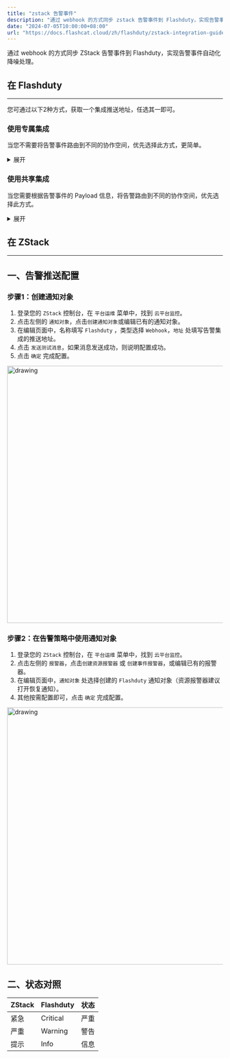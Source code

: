 ```yaml
---
title: "zstack 告警事件"
description: "通过 webhook 的方式同步 zstack 告警事件到 Flashduty，实现告警事件自动化降噪处理"
date: "2024-07-05T10:00:00+08:00"
url: "https://docs.flashcat.cloud/zh/flashduty/zstack-integration-guide"
---
```


通过 webhook 的方式同步 ZStack 告警事件到 Flashduty，实现告警事件自动化降噪处理。

<div class="hide">

## 在 Flashduty
---
您可通过以下2种方式，获取一个集成推送地址，任选其一即可。

### 使用专属集成

当您不需要将告警事件路由到不同的协作空间，优先选择此方式，更简单。

<details>
  <summary>展开</summary>
  
  1. 进入 Flashduty 控制台，选择 **协作空间**，进入某个空间的详情页面
  2. 选择 **集成数据** tab，点击 **添加一个集成**，进入添加集成页面
  3. 选择 **ZStack** 集成，点击 **保存**，生成卡片。
  4. 点击生成的卡片，可以查看到 **推送地址**，复制备用，完成。

    
</details>

### 使用共享集成

当您需要根据告警事件的 Payload 信息，将告警路由到不同的协作空间，优先选择此方式。

<details>
  <summary>展开</summary>
  
  1. 进入 Flashduty 控制台，选择 **集成中心=>告警事件**，进入集成选择页面。
  2. 选择 **ZStack** 集成： 
        - **集成名称**：为当前集成定义一个名称。
  3. 配置默认路由，并选择对应的协作空间（集成创建后可以前往 `路由` 进行更多路由规则的配置）。
  4. 点击 **保存** 后，复制当前页面的新生成的 **推送地址** 备用。
  5. 完成。
    
</details>
</div>

## 在 ZStack
---

<div class="md-block">

## 一、告警推送配置

### 步骤1：创建通知对象

1. 登录您的 `ZStack` 控制台，在 `平台运维` 菜单中，找到 `云平台监控`。
2. 点击左侧的 `通知对象`，点击`创建通知对象`或编辑已有的通知对象。
3. 在编辑页面中，名称填写 `Flashduty` ，类型选择 `Webhook`，`地址` 处填写告警集成的<span class='integration_url'>推送地址</span>。
4. 点击 `发送测试消息`，如果消息发送成功，则说明配置成功。
5. 点击 `确定` 完成配置。

<img alt="drawing" width="600" src="https://download.flashcat.cloud/flashduty/doc/zh/fd/zstack-1.png" />

### 步骤2：在告警策略中使用通知对象

1. 登录您的 `ZStack` 控制台，在 `平台运维` 菜单中，找到 `云平台监控`。
2. 点击左侧的 `报警器`，点击`创建资源报警器` 或 `创建事件报警器`，或编辑已有的报警器。
3. 在编辑页面中，`通知对象` 处选择创建的 `Flashduty` 通知对象（资源报警器建议打开恢复通知）。
4. 其他按需配置即可，点击 `确定` 完成配置。

<img alt="drawing" width="600" src="https://download.flashcat.cloud/flashduty/doc/zh/fd/zstack-2.png" />



</dev>

## 二、状态对照

<div class="md-block">

| ZStack |  Flashduty | 状态 |
| ---------- | -------- | ---- |
| 紧急  | Critical | 严重 |
| 严重   | Warning  | 警告 |
| 提示   | Info     | 信息 |

</div>

